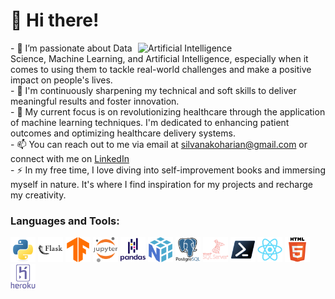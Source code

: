 <!--
**sikoh/sikoh** is a ✨ _special_ ✨ repository because its `README.md` (this file) appears on your GitHub profile.
-->
<h1 align="centre">👋 Hi there! </h1>
<img align="right" alt="Artificial Intelligence" src="https://media.giphy.com/media/Riu2QxvmfrvzRUs6Rv/giphy.gif" width="300"/> 
- 👀 I’m passionate about Data Science, Machine Learning, and Artificial Intelligence, especially when it comes to using them to tackle real-world challenges and make a positive impact on people's lives.<br>
- 🌱 I'm continuously sharpening my technical and soft skills to deliver meaningful results and foster innovation.<br>
- 🔭 My current focus is on revolutionizing healthcare through the application of machine learning techniques. I'm dedicated to enhancing patient outcomes and optimizing healthcare delivery systems.<br>
- 📫 You can reach out to me via email at <a href="mailto:silvanakoharian@gmail.com">silvanakoharian@gmail.com</a> or connect with me on <a href="https://www.linkedin.com/in/silvana-koharian/">LinkedIn</a><br>
- ⚡ In my free time, I love diving into self-improvement books and immersing myself in nature. It's where I find inspiration for my projects and recharge my creativity.<br>

### Languages and Tools:
<div>
  <img src="https://github.com/devicons/devicon/blob/1119b9f84c0290e0f0b38982099a2bd027a48bf1/icons/python/python-original.svg" title="Python" alt="Python" width=40 height=40/>
  <img src="https://github.com/devicons/devicon/blob/1119b9f84c0290e0f0b38982099a2bd027a48bf1/icons/flask/flask-original-wordmark.svg" title="Flask" alt="Flask" width=40 height=40/>
  <img src="https://github.com/devicons/devicon/blob/1119b9f84c0290e0f0b38982099a2bd027a48bf1/icons/tensorflow/tensorflow-original.svg" title="TensorFlow" alt="TensorFlow" width=40 height=40/>
  <img src="https://github.com/devicons/devicon/blob/1119b9f84c0290e0f0b38982099a2bd027a48bf1/icons/jupyter/jupyter-original-wordmark.svg" title="JupyterNB" alt="JupyterNB" width=40 height=40/>
  <img src="https://github.com/devicons/devicon/blob/1119b9f84c0290e0f0b38982099a2bd027a48bf1/icons/pandas/pandas-original-wordmark.svg"
title="Pandas" alt="Pandas" width=40 height=40/>
  <img src="https://github.com/devicons/devicon/blob/1119b9f84c0290e0f0b38982099a2bd027a48bf1/icons/numpy/numpy-original.svg"
title="NumPy" alt="NumPy" width=40 height=40/>
  <img src="https://github.com/devicons/devicon/blob/master/icons/postgresql/postgresql-original-wordmark.svg" title="PostgreSQL" alt="PostgreSQL" width=40 height=40/>
  <img src="https://github.com/devicons/devicon/blob/master/icons/microsoftsqlserver/microsoftsqlserver-line-wordmark.svg" title="Microsoft SQL Server" alt="Microsoft SQL Server" width=40 height=40/>
  <img src="https://github.com/devicons/devicon/blob/master/icons/powershell/powershell-original.svg" title="PowerShell" alt="PowerShell" width=40 height=40/>
  
  <img src="https://github.com/devicons/devicon/blob/1119b9f84c0290e0f0b38982099a2bd027a48bf1/icons/react/react-original.svg" title="React" alt="React" width=40 height=40/>
  <img src="https://github.com/devicons/devicon/blob/1119b9f84c0290e0f0b38982099a2bd027a48bf1/icons/html5/html5-original-wordmark.svg" title="HTML" alt="HTML" width=40 height=40/>
  <img src="https://github.com/devicons/devicon/blob/1119b9f84c0290e0f0b38982099a2bd027a48bf1/icons/heroku/heroku-original-wordmark.svg" title="Heroku" alt="Heroku" width=40 height=40/>
</div>
